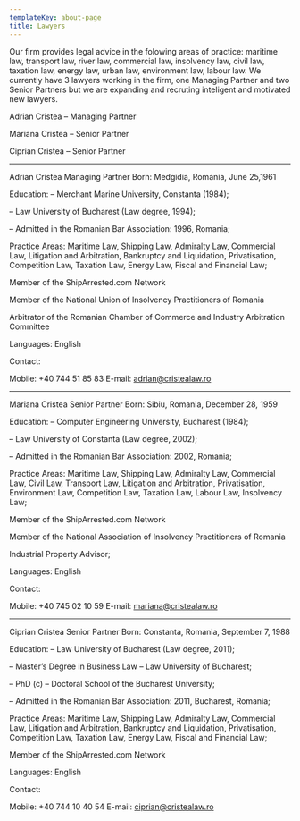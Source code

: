 ```yaml
---
templateKey: about-page
title: Lawyers
---
```

Our firm provides legal advice in the folowing areas of practice: maritime law, transport law, river law, commercial law, insolvency law, civil law, taxation law, energy law, urban law, environment law, labour law. We currently have 3 lawyers working in the firm, one Managing Partner and two Senior Partners but we are expanding and recruting inteligent and motivated new lawyers.

 
Adrian Cristea – Managing Partner

Mariana Cristea – Senior Partner

Ciprian Cristea – Senior Partner

----

Adrian Cristea
Managing Partner
Born: Medgidia, Romania, June 25,1961 
 

Education: – Merchant Marine University, Constanta (1984);

– Law University of Bucharest (Law degree, 1994);

– Admitted in the Romanian Bar Association: 1996, Romania;

Practice Areas: Maritime Law, Shipping Law, Admiralty Law, Commercial Law, Litigation and Arbitration, Bankruptcy and Liquidation, Privatisation, Competition Law, Taxation Law, Energy Law, Fiscal and Financial Law;

Member of the ShipArrested.com Network

Member of the National Union of Insolvency Practitioners of Romania

Arbitrator of the Romanian Chamber of Commerce and Industry Arbitration Committee

Languages: English

Contact:

Mobile: +40 744 51 85 83
E-mail: adrian@cristealaw.ro

----


Mariana Cristea
Senior Partner
Born: Sibiu, Romania, December 28, 1959

Education: – Computer Engineering University, Bucharest (1984);

– Law University of Constanta (Law degree, 2002);

– Admitted in the Romanian Bar Association: 2002, Romania;

Practice Areas: Maritime Law, Shipping Law, Admiralty Law, Commercial Law, Civil Law, Transport Law, Litigation and Arbitration, Privatisation, Environment Law, Competition Law, Taxation Law, Labour Law, Insolvency Law;

Member of the ShipArrested.com Network

Member of the National Association of Insolvency Practitioners of Romania

Industrial Property Advisor;

Languages: English

Contact:

Mobile: +40 745 02 10 59
E-mail: mariana@cristealaw.ro

----


Ciprian Cristea
Senior Partner
Born: Constanta, Romania, September 7, 1988 

Education: – Law University of Bucharest (Law degree, 2011);

– Master’s Degree in Business Law – Law University of Bucharest;

– PhD (c) – Doctoral School of the Bucharest University;

– Admitted in the Romanian Bar Association: 2011, Bucharest, Romania;

Practice Areas: Maritime Law, Shipping Law, Admiralty Law, Commercial Law, Litigation and Arbitration, Bankruptcy and Liquidation, Privatisation, Competition Law, Taxation Law, Energy Law, Fiscal and Financial Law;

Member of the ShipArrested.com Network

Languages: English

Contact:

Mobile: +40 744 10 40 54
E-mail: ciprian@cristealaw.ro